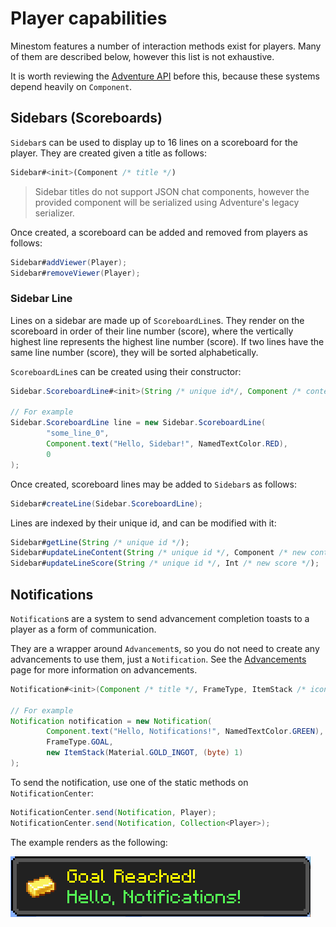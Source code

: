 # Player capabilities

Minestom features a number of interaction methods exist for players. Many of them are described below, however this list is not exhaustive.

It is worth reviewing the [Adventure API](adventure.md) before this, because these systems depend heavily on `Component`.

## Sidebars \(Scoreboards\)

`Sidebar`s can be used to display up to 16 lines on a scoreboard for the player. They are created given a title as follows:

```javascript
Sidebar#<init>(Component /* title */)
```

> Sidebar titles do not support JSON chat components, however the provided   component will be serialized using Adventure's legacy serializer.

Once created, a scoreboard can be added and removed from players as follows:

```java
Sidebar#addViewer(Player);
Sidebar#removeViewer(Player);
```

### Sidebar Line

Lines on a sidebar are made up of `ScoreboardLine`s. They render on the scoreboard in order of their line number \(score\), where the vertically highest line represents the highest line number \(score\). If two lines have the same line number \(score\), they will be sorted alphabetically.

`ScoreboardLine`s can be created using their constructor:

```java
Sidebar.ScoreboardLine#<init>(String /* unique id*/, Component /* content */, Int /* line */);

// For example
Sidebar.ScoreboardLine line = new Sidebar.ScoreboardLine(
        "some_line_0",
        Component.text("Hello, Sidebar!", NamedTextColor.RED),
        0
);
```

Once created, scoreboard lines may be added to `Sidebar`s as follows:

```java
Sidebar#createLine(Sidebar.ScoreboardLine);
```

Lines are indexed by their unique id, and can be modified with it:

```javascript
Sidebar#getLine(String /* unique id */);
Sidebar#updateLineContent(String /* unique id */, Component /* new content */);
Sidebar#updateLineScore(String /* unique id */, Int /* new score */);
```

## Notifications

`Notification`s are a system to send advancement completion toasts to a player as a form of communication.

They are a wrapper around `Advancement`s, so you do not need to create any advancements to use them, just a `Notification`. See the [Advancements](advancements.md) page for more information on advancements.

```java
Notification#<init>(Component /* title */, FrameType, ItemStack /* icon */);

// For example
Notification notification = new Notification(
        Component.text("Hello, Notifications!", NamedTextColor.GREEN),
        FrameType.GOAL,
        new ItemStack(Material.GOLD_INGOT, (byte) 1)
);
```

To send the notification, use one of the static methods on `NotificationCenter`:

```java
NotificationCenter.send(Notification, Player);
NotificationCenter.send(Notification, Collection<Player>);
```

The example renders as the following:

![](../.gitbook/assets/notification.png)

